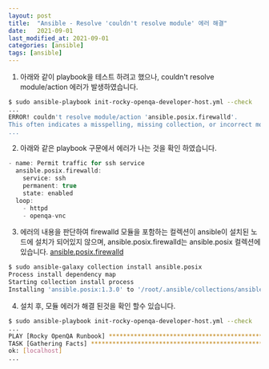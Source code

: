 ```yaml
---
layout: post
title:  "Ansible - Resolve 'couldn't resolve module' 에러 해결"
date:   2021-09-01
last_modified_at: 2021-09-01
categories: [ansible]
tags: [ansible]
---
```


1. 아래와 같이 playbook을 테스트 하려고 했으나, couldn't resolve module/action 에러가 발생하였습니다.
```sh
$ sudo ansible-playbook init-rocky-openqa-developer-host.yml --check
...
ERROR! couldn't resolve module/action 'ansible.posix.firewalld'. 
This often indicates a misspelling, missing collection, or incorrect module path.
...
```

2. 아래와 같은 playbook 구문에서 에러가 나는 것을 확인 하였습니다.
``` c
- name: Permit traffic for ssh service
  ansible.posix.firewalld:
    service: ssh
    permanent: true
    state: enabled
  loop:
    - httpd
    - openqa-vnc
```

3. 에러의 내용을 판단하여 firewalld 모듈을 포함하는 컬렉션이 ansible이 설치된 노드에 설치가 되어있지 않으며, ansible.posix.firewalld는 ansible.posix 컬렉션에 있습니다. [ansible.posix.firewalld]
```sh
$ sudo ansible-galaxy collection install ansible.posix
Process install dependency map
Starting collection install process
Installing 'ansible.posix:1.3.0' to '/root/.ansible/collections/ansible_collections/ansible/posix'
```

4. 설치 후, 모듈 에러가 해결 된것을 확인 할수 있습니다.
```sh
$ sudo ansible-playbook init-rocky-openqa-developer-host.yml --check
...
PLAY [Rocky OpenQA Runbook] ********************************************************************************************
TASK [Gathering Facts] *************************************************************************************************
ok: [localhost]
...
```

[ansible.posix.firewalld]: https://docs.ansible.com/ansible/latest/collections/ansible/posix/firewalld_module.html